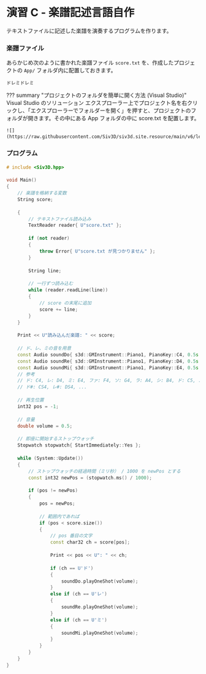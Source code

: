 # 演習 C - 楽譜記述言語自作

テキストファイルに記述した楽譜を演奏するプログラムを作ります。


### 楽譜ファイル

あらかじめ次のように書かれた楽譜ファイル `score.txt` を、作成したプロジェクトの `App/` フォルダ内に配置しておきます。

```
ドレミドレミ
```

??? summary "プロジェクトのフォルダを簡単に開く方法 (Visual Studio)"
    Visual Studio のソリューション エクスプローラー上でプロジェクト名を右クリックし、「エクスプローラーでフォルダーを開く」を押すと、プロジェクトのフォルダが開きます。その中にある App フォルダの中に score.txt を配置します。

    ![](https://raw.githubusercontent.com/Siv3D/siv3d.site.resource/main/v6/learn/make/folder.png)


### プログラム

```cpp
# include <Siv3D.hpp>

void Main()
{
	// 楽譜を格納する変数
	String score;

	{
		// テキストファイル読み込み
		TextReader reader{ U"score.txt" };

		if (not reader)
		{
			throw Error{ U"score.txt が見つかりません" };
		}

		String line;

		// 一行ずつ読み込む
		while (reader.readLine(line))
		{
			// score の末尾に追加
			score += line;
		}
	}

	Print << U"読み込んだ楽譜: " << score;

	// ド、レ、ミの音を用意
	const Audio soundDo{ s3d::GMInstrument::Piano1, PianoKey::C4, 0.5s };
	const Audio soundRe{ s3d::GMInstrument::Piano1, PianoKey::D4, 0.5s };
	const Audio soundMi{ s3d::GMInstrument::Piano1, PianoKey::E4, 0.5s };
	// 参考
	// ド: C4, レ: D4, ミ: E4, ファ: F4, ソ: G4, ラ: A4, シ: B4, ド: C5, ...
	// ド#: CS4, レ#: DS4, ...

	// 再生位置
	int32 pos = -1;

	// 音量
	double volume = 0.5;

	// 即座に開始するストップウォッチ
	Stopwatch stopwatch{ StartImmediately::Yes };

	while (System::Update())
	{
		// ストップウォッチの経過時間（ミリ秒） / 1000 を newPos とする
		const int32 newPos = (stopwatch.ms() / 1000);

		if (pos != newPos)
		{
			pos = newPos;

			// 範囲内であれば
			if (pos < score.size())
			{
				// pos 番目の文字
				const char32 ch = score[pos];

				Print << pos << U": " << ch;

				if (ch == U'ド')
				{
					soundDo.playOneShot(volume);
				}
				else if (ch == U'レ')
				{
					soundRe.playOneShot(volume);
				}
				else if (ch == U'ミ')
				{
					soundMi.playOneShot(volume);
				}
			}
		}
	}
}
```